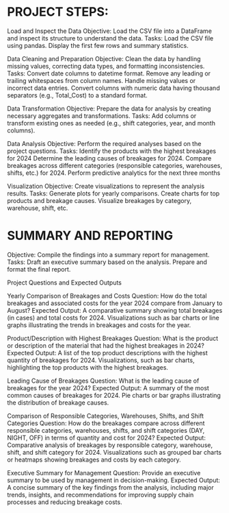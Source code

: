 # PROJECT STEPS:

Load and Inspect the Data
Objective: Load the CSV file into a DataFrame and inspect its structure to understand the data.
Tasks:
Load the CSV file using pandas.
Display the first few rows and summary statistics.

Data Cleaning and Preparation
Objective: Clean the data by handling missing values, correcting data types, and formatting inconsistencies.
Tasks:
Convert date columns to datetime format.
Remove any leading or trailing whitespaces from column names.
Handle missing values or incorrect data entries.
Convert columns with numeric data having thousand separators (e.g., Total_Cost) to a standard format.

Data Transformation
Objective: Prepare the data for analysis by creating necessary aggregates and transformations.
Tasks:
Add columns or transform existing ones as needed (e.g., shift categories, year, and month columns).

Data Analysis
Objective: Perform the required analyses based on the project questions.
Tasks:
Identify the products with the highest breakages for 2024
Determine the leading causes of breakages for 2024.
Compare breakages across different categories (responsible categories, warehouses, shifts, etc.) for 2024.
Perform predictive analytics for the next three months


Visualization
Objective: Create visualizations to represent the analysis results.
Tasks:
Generate plots for yearly comparisons.
Create charts for top products and breakage causes.
Visualize breakages by category, warehouse, shift, etc.



# SUMMARY AND REPORTING

Objective: Compile the findings into a summary report for management.
Tasks:
Draft an executive summary based on the analysis.
Prepare and format the final report.


Project Questions and Expected Outputs

Yearly Comparison of Breakages and Costs
Question: How do the total breakages and associated costs for the year 2024 compare from January to August?
Expected Output:
A comparative summary showing total breakages (in cases) and total costs for 2024.
Visualizations such as bar charts or line graphs illustrating the trends in breakages and costs for the year.

Product/Description with Highest Breakages
Question: What is the product or description of the material that had the highest breakages in 2024?
Expected Output:
A list of the top product descriptions with the highest quantity of breakages for 2024.
Visualizations, such as bar charts, highlighting the top products with the highest breakages.

Leading Cause of Breakages
Question: What is the leading cause of breakages for the year 2024?
Expected Output:
A summary of the most common causes of breakages for 2024.
Pie charts or bar graphs illustrating the distribution of breakage causes.

Comparison of Responsible Categories, Warehouses, Shifts, and Shift Categories
Question: How do the breakages compare across different responsible categories, warehouses, shifts, and shift categories (DAY, NIGHT, OFF) in terms of quantity and cost for 2024?
Expected Output:
Comparative analysis of breakages by responsible category, warehouse, shift, and shift category for 2024.
Visualizations such as grouped bar charts or heatmaps showing breakages and costs by each category.

Executive Summary for Management
Question: Provide an executive summary to be used by management in decision-making.
Expected Output:
A concise summary of the key findings from the analysis, including major trends, insights, and recommendations for improving supply chain processes and reducing breakage costs.
